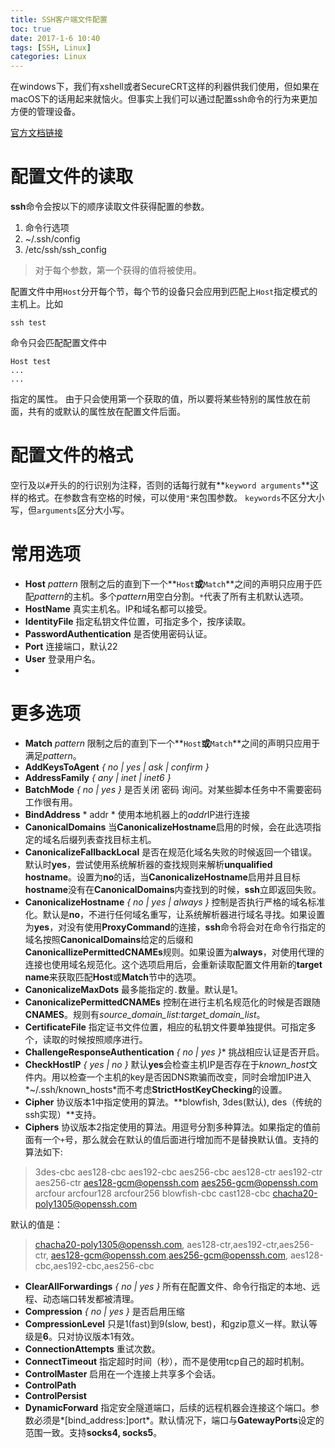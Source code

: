 ```yaml
---
title: SSH客户端文件配置
toc: true
date: 2017-1-6 10:40
tags: [SSH, Linux]
categories: Linux
---
```

在windows下，我们有xshell或者SecureCRT这样的利器供我们使用，但如果在macOS下的话用起来就恼火。但事实上我们可以通过配置ssh命令的行为来更加方便的管理设备。
<!--more-->
[官方文档链接](http://man.openbsd.org/ssh_config)
# 配置文件的读取
**ssh**命令会按以下的顺序读取文件获得配置的参数。

1. 命令行选项
2. ~/.ssh/config
3. /etc/ssh/ssh_config

> 对于每个参数，第一个获得的值将被使用。

配置文件中用`Host`分开每个节，每个节的设备只会应用到匹配上`Host`指定模式的主机上。比如

	ssh test
命令只会匹配配置文件中

	Host test
	...
	...
指定的属性。
由于只会使用第一个获取的值，所以要将某些特别的属性放在前面，共有的或默认的属性放在配置文件后面。
# 配置文件的格式
空行及以`#`开头的的行识别为注释，否则的话每行就有**`keyword arguments`**这样的格式。在参数含有空格的时候，可以使用`"`来包围参数。
`keywords`不区分大小写，但`arguments`区分大小写。
# 常用选项
- **Host** *pattern* 限制之后的直到下一个**`Host`**或**`Match`**之间的声明只应用于匹配*pattern*的主机。多个*pattern*用空白分割。`*`代表了所有主机默认选项。
- **HostName** 真实主机名。IP和域名都可以接受。
- **IdentityFile** 指定私钥文件位置，可指定多个，按序读取。
- **PasswordAuthentication** 是否使用密码认证。
- **Port** 连接端口，默认22
- **User** 登录用户名。
- 
# 更多选项
- **Match** *pattern* 限制之后的直到下一个**`Host`**或**`Match`**之间的声明只应用于满足*pattern*。
- **AddKeysToAgent** *{ no | yes | ask | confirm }* 
- **AddressFamily** *{ any | inet | inet6 }*
- **BatchMode** *{ no | yes }* 是否关闭 密码 询问。对某些脚本任务中不需要密码工作很有用。
- **BindAddress** * addr * 使用本地机器上的*addr*IP进行连接
- **CanonicalDomains** 当**CanonicalizeHostname**启用的时候，会在此选项指定的域名后缀列表查找目标主机。
- **CanonicalizeFallbackLocal** 是否在规范化域名失败的时候返回一个错误。默认时**yes**，尝试使用系统解析器的查找规则来解析**unqualified  hostname**。设置为**no**的话，当**CanonicalizeHostname**启用并且目标**hostname**没有在**CanonicalDomains**内查找到的时候，**ssh**立即返回失败。
- **CanonicalizeHostname** *{ no | yes | always }* 控制是否执行严格的域名标准化。默认是**no**，不进行任何域名重写，让系统解析器进行域名寻找。如果设置为**yes**，对没有使用**ProxyCommand**的连接，**ssh**命令将会对在命令行指定的域名按照**CanonicalDomains**给定的后缀和**CanonicallizePermittedCNAMEs**规则。如果设置为**always**，对使用代理的连接也使用域名规范化。这个选项启用后，会重新读取配置文件用新的**target name**来获取匹配**Host**或**Match**节中的选项。
- **CanonicalizeMaxDots** 最多能指定的`.`数量。默认是1。
- **CanonicalizePermittedCNAMEs** 控制在进行主机名规范化的时候是否跟随**CNAMES**。规则有*source_domain_list:target_domain_list*。
- **CertificateFile** 指定证书文件位置，相应的私钥文件要单独提供。可指定多个，读取的时候按照顺序进行。
- **ChallengeResponseAuthentication** *{ no | yes }** 挑战相应认证是否开启。
- **CheckHostIP** *{ yes | no }* 默认**yes**会检查主机IP是否存在于*known_host*文件内。用以检查一个主机的key是否因DNS欺骗而改变，同时会增加IP进入*~/.ssh/known_hosts*而不考虑**StrictHostKeyChecking**的设置。
- **Cipher** 协议版本1中指定使用的算法。**blowfish, 3des(默认), des（传统的ssh实现）**支持。
- **Ciphers** 协议版本2指定使用的算法。用逗号分割多种算法。如果指定的值前面有一个`+`号，那么就会在默认的值后面进行增加而不是替换默认值。支持的算法如下:
>3des-cbc 
aes128-cbc 
aes192-cbc 
aes256-cbc 
aes128-ctr 
aes192-ctr 
aes256-ctr 
aes128-gcm@openssh.com 
aes256-gcm@openssh.com 
arcfour 
arcfour128 
arcfour256 
blowfish-cbc 
cast128-cbc 
chacha20-poly1305@openssh.com

默认的值是：
>chacha20-poly1305@openssh.com, 
aes128-ctr,aes192-ctr,aes256-ctr, 
aes128-gcm@openssh.com,aes256-gcm@openssh.com, 
aes128-cbc,aes192-cbc,aes256-cbc

- **ClearAllForwardings** *{ no | yes }* 所有在配置文件、命令行指定的本地、远程、动态端口转发都被清理。
- **Compression** *{ no | yes }* 是否启用压缩
- **CompressionLevel** 只是1(fast)到9(slow, best)，和gzip意义一样。默认等级是**6**。只对协议版本1有效。
- **ConnectionAttempts** 重试次数。
- **ConnectTimeout** 指定超时时间（秒），而不是使用tcp自己的超时机制。
- **ControlMaster** 启用在一个连接上共享多个会话。
- **ControlPath**
- **ControlPersist**
- **DynamicForward** 指定安全隧道端口，后续的远程机器会连接这个端口。参数必须是*[bind_address:]port*。默认情况下，端口与**GatewayPorts**设定的范围一致。支持**socks4, socks5**。